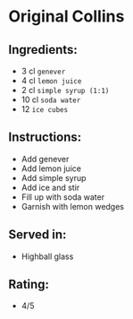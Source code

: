 # Original Collins

## Ingredients:
- 3 cl `genever`
- 4 cl `lemon juice`
- 2 cl `simple syrup (1:1)`
- 10 cl `soda water`
- 12 `ice cubes`

## Instructions:
- Add genever
- Add lemon juice
- Add simple syrup
- Add ice and stir
- Fill up with soda water
- Garnish with lemon wedges

## Served in:
- Highball glass

## Rating:
- 4/5
